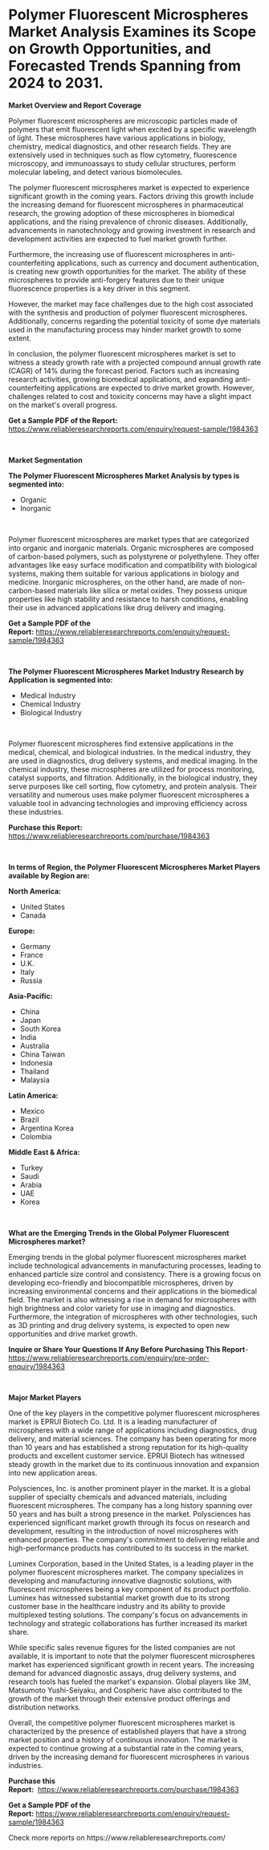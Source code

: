<p><h1>Polymer Fluorescent Microspheres Market Analysis Examines its Scope on Growth Opportunities, and Forecasted Trends Spanning from 2024 to 2031.</h1></p><p><strong>Market Overview and Report Coverage</strong></p>
<p><p>Polymer fluorescent microspheres are microscopic particles made of polymers that emit fluorescent light when excited by a specific wavelength of light. These microspheres have various applications in biology, chemistry, medical diagnostics, and other research fields. They are extensively used in techniques such as flow cytometry, fluorescence microscopy, and immunoassays to study cellular structures, perform molecular labeling, and detect various biomolecules.</p><p>The polymer fluorescent microspheres market is expected to experience significant growth in the coming years. Factors driving this growth include the increasing demand for fluorescent microspheres in pharmaceutical research, the growing adoption of these microspheres in biomedical applications, and the rising prevalence of chronic diseases. Additionally, advancements in nanotechnology and growing investment in research and development activities are expected to fuel market growth further.</p><p>Furthermore, the increasing use of fluorescent microspheres in anti-counterfeiting applications, such as currency and document authentication, is creating new growth opportunities for the market. The ability of these microspheres to provide anti-forgery features due to their unique fluorescence properties is a key driver in this segment.</p><p>However, the market may face challenges due to the high cost associated with the synthesis and production of polymer fluorescent microspheres. Additionally, concerns regarding the potential toxicity of some dye materials used in the manufacturing process may hinder market growth to some extent.</p><p>In conclusion, the polymer fluorescent microspheres market is set to witness a steady growth rate with a projected compound annual growth rate (CAGR) of 14% during the forecast period. Factors such as increasing research activities, growing biomedical applications, and expanding anti-counterfeiting applications are expected to drive market growth. However, challenges related to cost and toxicity concerns may have a slight impact on the market's overall progress.</p></p>
<p><strong>Get a Sample PDF of the Report:</strong> <a href="https://www.reliableresearchreports.com/enquiry/request-sample/1984363">https://www.reliableresearchreports.com/enquiry/request-sample/1984363</a></p>
<p>&nbsp;</p>
<p><strong>Market Segmentation</strong></p>
<p><strong>The Polymer Fluorescent Microspheres Market Analysis by types is segmented into:</strong></p>
<p><ul><li>Organic</li><li>Inorganic</li></ul></p>
<p>&nbsp;</p>
<p><p>Polymer fluorescent microspheres are market types that are categorized into organic and inorganic materials. Organic microspheres are composed of carbon-based polymers, such as polystyrene or polyethylene. They offer advantages like easy surface modification and compatibility with biological systems, making them suitable for various applications in biology and medicine. Inorganic microspheres, on the other hand, are made of non-carbon-based materials like silica or metal oxides. They possess unique properties like high stability and resistance to harsh conditions, enabling their use in advanced applications like drug delivery and imaging.</p></p>
<p><strong>Get a Sample PDF of the Report:</strong>&nbsp;<a href="https://www.reliableresearchreports.com/enquiry/request-sample/1984363">https://www.reliableresearchreports.com/enquiry/request-sample/1984363</a></p>
<p>&nbsp;</p>
<p><strong>The Polymer Fluorescent Microspheres Market Industry Research by Application is segmented into:</strong></p>
<p><ul><li>Medical Industry</li><li>Chemical Industry</li><li>Biological Industry</li></ul></p>
<p>&nbsp;</p>
<p><p>Polymer fluorescent microspheres find extensive applications in the medical, chemical, and biological industries. In the medical industry, they are used in diagnostics, drug delivery systems, and medical imaging. In the chemical industry, these microspheres are utilized for process monitoring, catalyst supports, and filtration. Additionally, in the biological industry, they serve purposes like cell sorting, flow cytometry, and protein analysis. Their versatility and numerous uses make polymer fluorescent microspheres a valuable tool in advancing technologies and improving efficiency across these industries.</p></p>
<p><strong>Purchase this Report:</strong>&nbsp; <a href="https://www.reliableresearchreports.com/purchase/1984363">https://www.reliableresearchreports.com/purchase/1984363</a></p>
<p>&nbsp;</p>
<p><strong>In terms of Region, the Polymer Fluorescent Microspheres Market Players available by Region are:</strong></p>
<p>
    <p> <strong> North America: </strong>
        <ul>
            <li>United States</li>
            <li>Canada</li>
        </ul>
        </p> 
    <p> <strong> Europe: </strong>
        <ul>
            <li>Germany</li>
            <li>France</li>
            <li>U.K.</li>
            <li>Italy</li>
            <li>Russia</li>
        </ul>
        </p> 
    <p> <strong> Asia-Pacific: </strong>
        <ul>
            <li>China</li>
            <li>Japan</li>
            <li>South Korea</li>
            <li>India</li>
            <li>Australia</li>
            <li>China Taiwan</li>
            <li>Indonesia</li>
            <li>Thailand</li>
            <li>Malaysia</li>
        </ul>
        </p> 
    <p> <strong> Latin America: </strong>
        <ul>
            <li>Mexico</li>
            <li>Brazil</li>
            <li>Argentina Korea</li>
            <li>Colombia</li>
        </ul>
        </p> 
    <p> <strong> Middle East & Africa: </strong>
        <ul>
            <li>Turkey</li>
            <li>Saudi</li>
            <li>Arabia</li>
            <li>UAE</li>
            <li>Korea</li>
        </ul>
    </p>
    </p>
<p>&nbsp;</p>
<p><strong>What are the Emerging Trends in the Global Polymer Fluorescent Microspheres market?</strong></p>
<p><p>Emerging trends in the global polymer fluorescent microspheres market include technological advancements in manufacturing processes, leading to enhanced particle size control and consistency. There is a growing focus on developing eco-friendly and biocompatible microspheres, driven by increasing environmental concerns and their applications in the biomedical field. The market is also witnessing a rise in demand for microspheres with high brightness and color variety for use in imaging and diagnostics. Furthermore, the integration of microspheres with other technologies, such as 3D printing and drug delivery systems, is expected to open new opportunities and drive market growth.</p></p>
<p><strong>Inquire or Share Your Questions If Any Before Purchasing This Report</strong>- <a href="https://www.reliableresearchreports.com/enquiry/pre-order-enquiry/1984363">https://www.reliableresearchreports.com/enquiry/pre-order-enquiry/1984363</a></p>
<p>&nbsp;</p>
<p><strong>Major Market Players</strong></p>
<p><p>One of the key players in the competitive polymer fluorescent microspheres market is EPRUI Biotech Co. Ltd. It is a leading manufacturer of microspheres with a wide range of applications including diagnostics, drug delivery, and material sciences. The company has been operating for more than 10 years and has established a strong reputation for its high-quality products and excellent customer service. EPRUI Biotech has witnessed steady growth in the market due to its continuous innovation and expansion into new application areas.</p><p>Polysciences, Inc. is another prominent player in the market. It is a global supplier of specialty chemicals and advanced materials, including fluorescent microspheres. The company has a long history spanning over 50 years and has built a strong presence in the market. Polysciences has experienced significant market growth through its focus on research and development, resulting in the introduction of novel microspheres with enhanced properties. The company's commitment to delivering reliable and high-performance products has contributed to its success in the market.</p><p>Luminex Corporation, based in the United States, is a leading player in the polymer fluorescent microspheres market. The company specializes in developing and manufacturing innovative diagnostic solutions, with fluorescent microspheres being a key component of its product portfolio. Luminex has witnessed substantial market growth due to its strong customer base in the healthcare industry and its ability to provide multiplexed testing solutions. The company's focus on advancements in technology and strategic collaborations has further increased its market share.</p><p>While specific sales revenue figures for the listed companies are not available, it is important to note that the polymer fluorescent microspheres market has experienced significant growth in recent years. The increasing demand for advanced diagnostic assays, drug delivery systems, and research tools has fueled the market's expansion. Global players like 3M, Matsumoto Yushi-Seiyaku, and Cospheric have also contributed to the growth of the market through their extensive product offerings and distribution networks.</p><p>Overall, the competitive polymer fluorescent microspheres market is characterized by the presence of established players that have a strong market position and a history of continuous innovation. The market is expected to continue growing at a substantial rate in the coming years, driven by the increasing demand for fluorescent microspheres in various industries.</p></p>
<p><strong>Purchase this Report:</strong>&nbsp;&nbsp;<a href="https://www.reliableresearchreports.com/purchase/1984363">https://www.reliableresearchreports.com/purchase/1984363</a></p>
<p></p>
<p><strong>Get a Sample PDF of the Report:</strong>&nbsp;<a href="https://www.reliableresearchreports.com/enquiry/request-sample/1984363">https://www.reliableresearchreports.com/enquiry/request-sample/1984363</a></p>
<p>Check more reports on https://www.reliableresearchreports.com/</p>